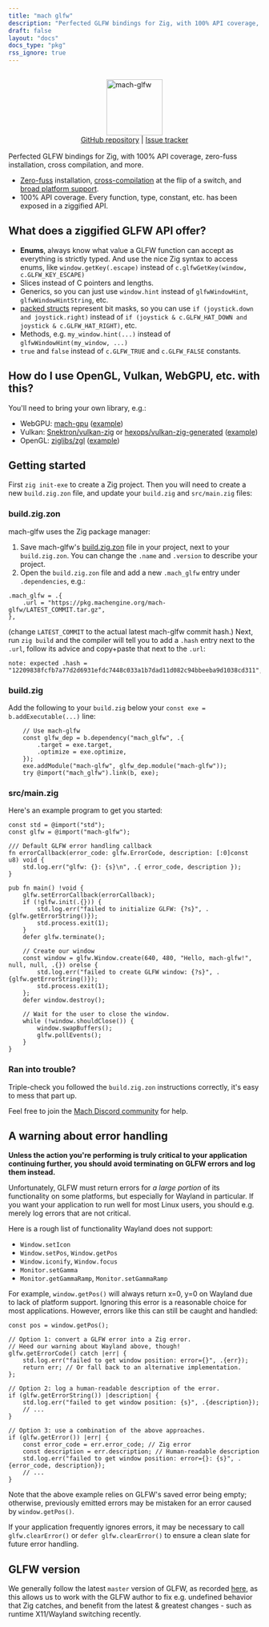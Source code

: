 ```yaml
---
title: "mach glfw"
description: "Perfected GLFW bindings for Zig, with 100% API coverage, zero-fuss installation, cross compilation, and more."
draft: false
layout: "docs"
docs_type: "pkg"
rss_ignore: true
---
```


<div style="display: flex; flex-direction: column; justify-content: space-between; align-items: center; margin-bottom: 1rem;">
    <picture>
        <source media="(prefers-color-scheme: dark)" srcset="/assets/mach/glfw-full-dark.svg">
        <img alt="mach-glfw" src="/assets/mach/glfw-full-light.svg" style="height: 7rem; margin-top: 1rem;">
    </picture>
    <span>
        <a href="https://github.com/hexops/mach-glfw">GitHub repository</a> | <a href="https://github.com/hexops/mach/issues?q=is%3Aissue+is%3Aopen+label%3Aglfw">Issue tracker</a>
    </span>
</div>

Perfected GLFW bindings for Zig, with 100% API coverage, zero-fuss installation, cross compilation, and more.

* [Zero-fuss](../../about/goals#zero-fuss-installation) installation, [cross-compilation](../../about/goals#seamless-cross-compilation) at the flip of a switch, and [broad platform support](../../about/platforms).
* 100% API coverage. Every function, type, constant, etc. has been exposed in a ziggified API.

## What does a ziggified GLFW API offer?

- **Enums**, always know what value a GLFW function can accept as everything is strictly typed. And use the nice Zig syntax to access enums, like `window.getKey(.escape)` instead of `c.glfwGetKey(window, c.GLFW_KEY_ESCAPE)`
- Slices instead of C pointers and lengths.
- Generics, so you can just use `window.hint` instead of `glfwWindowHint`, `glfwWindowHintString`, etc.
- [packed structs](https://ziglang.org/documentation/master/#packed-struct) represent bit masks, so you can use `if (joystick.down and joystick.right)` instead of `if (joystick & c.GLFW_HAT_DOWN and joystick & c.GLFW_HAT_RIGHT)`, etc.
- Methods, e.g. `my_window.hint(...)` instead of `glfwWindowHint(my_window, ...)`
- `true` and `false` instead of `c.GLFW_TRUE` and `c.GLFW_FALSE` constants.

## How do I use OpenGL, Vulkan, WebGPU, etc. with this?

You'll need to bring your own library, e.g.:

- WebGPU: [mach-gpu](../mach-gpu) ([example](https://github.com/hexops/mach-gpu))
- Vulkan: [Snektron/vulkan-zig](https://github.com/Snektron/vulkan-zig) or [hexops/vulkan-zig-generated](https://github.com/hexops/vulkan-zig-generated) ([example](https://github.com/hexops/mach-glfw-vulkan-example))
- OpenGL: [ziglibs/zgl](https://github.com/ziglibs/zgl) ([example](https://github.com/hexops/mach-glfw-opengl-example))

## Getting started

First `zig init-exe` to create a Zig project. Then you will need to create a new `build.zig.zon` file, and update your `build.zig` and `src/main.zig` files:

### build.zig.zon

mach-glfw uses the Zig package manager:

1. Save mach-glfw's [build.zig.zon](https://github.com/hexops/mach-glfw/blob/main/build.zig.zon) file in your project, next to your `build.zig.zon`. You can change the `.name` and `.version` to describe your project.
2. Open the `build.zig.zon` file and add a new `.mach_glfw` entry under `.dependencies`, e.g.:

```zig
.mach_glfw = .{
    .url = "https://pkg.machengine.org/mach-glfw/LATEST_COMMIT.tar.gz",
},
```

(change `LATEST_COMMIT` to the actual latest mach-glfw commit hash.) Next, run `zig build` and the compiler will tell you to add a `.hash` entry next to the `.url`, follow its advice and copy+paste that next to the `.url`:

```
note: expected .hash = "12209838fcfb7a77d2d6931efdc7448c033a1b7dad11d082c94bbeeba9d1038cd311",
```

### build.zig

Add the following to your `build.zig` below your `const exe = b.addExecutable(...)` line:

```zig
    // Use mach-glfw
    const glfw_dep = b.dependency("mach_glfw", .{
        .target = exe.target,
        .optimize = exe.optimize,
    });
    exe.addModule("mach-glfw", glfw_dep.module("mach-glfw"));
    try @import("mach_glfw").link(b, exe);
```

### src/main.zig

Here's an example program to get you started:

```zig
const std = @import("std");
const glfw = @import("mach-glfw");

/// Default GLFW error handling callback
fn errorCallback(error_code: glfw.ErrorCode, description: [:0]const u8) void {
    std.log.err("glfw: {}: {s}\n", .{ error_code, description });
}

pub fn main() !void {
    glfw.setErrorCallback(errorCallback);
    if (!glfw.init(.{})) {
        std.log.err("failed to initialize GLFW: {?s}", .{glfw.getErrorString()});
        std.process.exit(1);
    }
    defer glfw.terminate();

    // Create our window
    const window = glfw.Window.create(640, 480, "Hello, mach-glfw!", null, null, .{}) orelse {
        std.log.err("failed to create GLFW window: {?s}", .{glfw.getErrorString()});
        std.process.exit(1);
    };
    defer window.destroy();

    // Wait for the user to close the window.
    while (!window.shouldClose()) {
        window.swapBuffers();
        glfw.pollEvents();
    }
}
```

### Ran into trouble?

Triple-check you followed the `build.zig.zon` instructions correctly, it's easy to mess that part up.

Feel free to join the [Mach Discord community](../../discord) for help.

## A warning about error handling

**Unless the action you're performing is truly critical to your application continuing further, you should avoid terminating on GLFW errors and log them instead.**

Unfortunately, GLFW must return errors for _a large portion_ of its functionality on some platforms, but especially for Wayland in particular. If you want your application to run well for most Linux users, you should e.g. merely log errors that are not critical.

Here is a rough list of functionality Wayland does not support:

- `Window.setIcon`
- `Window.setPos`, `Window.getPos`
- `Window.iconify`, `Window.focus`
- `Monitor.setGamma`
- `Monitor.getGammaRamp`, `Monitor.setGammaRamp`

For example, `window.getPos()` will always return x=0, y=0 on Wayland due to lack of platform support.
Ignoring this error is a reasonable choice for most applications.
However, errors like this can still be caught and handled:

```zig
const pos = window.getPos();

// Option 1: convert a GLFW error into a Zig error.
// Heed our warning about Wayland above, though!
glfw.getErrorCode() catch |err| {
    std.log.err("failed to get window position: error={}", .{err});
    return err; // Or fall back to an alternative implementation.
};

// Option 2: log a human-readable description of the error.
if (glfw.getErrorString()) |description| {
    std.log.err("failed to get window position: {s}", .{description});
    // ...
}

// Option 3: use a combination of the above approaches.
if (glfw.getError()) |err| {
    const error_code = err.error_code; // Zig error
    const description = err.description; // Human-readable description
    std.log.err("failed to get window position: error={}: {s}", .{error_code, description});
    // ...
}
```

Note that the above example relies on GLFW's saved error being empty; otherwise, previously emitted errors may be mistaken for an error caused by `window.getPos()`.

If your application frequently ignores errors, it may be necessary to call `glfw.clearError()` or `defer glfw.clearError()` to ensure a clean slate for future error handling.

## GLFW version

We generally follow the latest `master` version of GLFW, as recorded [here](https://github.com/hexops/glfw), as this allows us to work with the GLFW author to fix e.g. undefined behavior that Zig catches, and benefit from the latest & greatest changes - such as runtime X11/Wayland switching recently.
